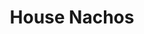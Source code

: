 ---
title: "House Nachos"
price: "$12.00"
category: "Mexican Cuisine"
img: ""
desc: "Crispy tortilla chips covered with cheese sauce, taco meat, and garnished with Pico de gallo, guacamole and sour cream"
---
